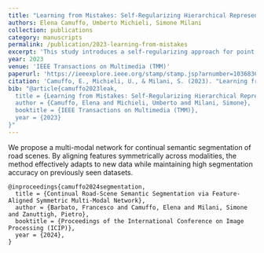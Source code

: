 ```yaml
---
title: "Learning from Mistakes: Self-Regularizing Hierarchical Representations in Point Cloud Semantic Segmentation"
authors: Elena Camuffo, Umberto Michieli, Simone Milani
collection: publications
category: manuscripts
permalink: /publication/2023-learning-from-mistakes
excerpt: 'This study introduces a self-regularizing approach for point cloud semantic segmentation, enabling the model to learn from mistakes and improve hierarchical representations.'
year: 2023
venue: 'IEEE Transactions on Multimedia (TMM)'
paperurl: 'https://ieeexplore.ieee.org/stamp/stamp.jsp?arnumber=10368362'
citation: 'Camuffo, E., Michieli, U., & Milani, S. (2023). "Learning from Mistakes: Self-Regularizing Hierarchical Representations in Point Cloud Semantic Segmentation." <i>IEEE Transactions on Multimedia (TMM)</i>, 25(1), 567-578.'
bib: "@article{camuffo2023leak,
  title = {Learning from Mistakes: Self-Regularizing Hierarchical Representations in Point Cloud Semantic Segmentatio},
  author = {Camuffo, Elena and Michieli, Umberto and Milani, Simone},
  booktitle = {IEEE Transactions on Multimedia (TMM)},
  year = {2023}
}"
---
```


We propose a multi-modal network for continual semantic segmentation of road scenes. By aligning features symmetrically across modalities, the method effectively adapts to new data while maintaining high segmentation accuracy on previously seen datasets.

```
@inproceedings{camuffo2024segmentation,
  title = {Continual Road-Scene Semantic Segmentation via Feature-Aligned Symmetric Multi-Modal Network},
  author = {Barbato, Francesco and Camuffo, Elena and Milani, Simone and Zanuttigh, Pietro},
  booktitle = {Proceedings of the International Conference on Image Processing (ICIP)},
  year = {2024},
}
```